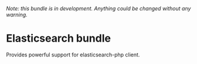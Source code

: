*Note: this bundle is in development. Anything could be changed without any warning.*

Elasticsearch bundle
==============

Provides powerful support for elasticsearch-php client.